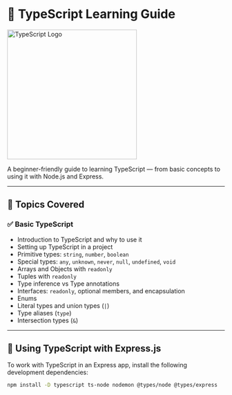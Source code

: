 # 📘 TypeScript Learning Guide

<img src="https://encrypted-tbn0.gstatic.com/images?q=tbn:ANd9GcSN3_Oy1I8Xd-nX3ArSt14VfKwspmpHDGbMZQ&s" width="300" alt="TypeScript Logo">

A beginner-friendly guide to learning TypeScript — from basic concepts to using it with Node.js and Express.

---

## 🧠 Topics Covered

### ✅ Basic TypeScript

- Introduction to TypeScript and why to use it
- Setting up TypeScript in a project
- Primitive types: `string`, `number`, `boolean`
- Special types: `any`, `unknown`, `never`, `null`, `undefined`, `void`
- Arrays and Objects with `readonly`
- Tuples with `readonly`
- Type inference vs Type annotations
- Interfaces: `readonly`, optional members, and encapsulation
- Enums
- Literal types and union types (`|`)
- Type aliases (`type`)
- Intersection types (`&`)

---

## 🚀 Using TypeScript with Express.js

To work with TypeScript in an Express app, install the following development dependencies:

```bash
npm install -D typescript ts-node nodemon @types/node @types/express
